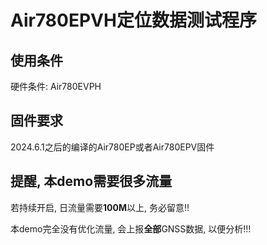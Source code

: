 # Air780EPVH定位数据测试程序

## 使用条件

硬件条件: Air780EVPH

## 固件要求

2024.6.1之后的编译的Air780EP或者Air780EPV固件

## 提醒, 本demo需要很多流量

若持续开启, 日流量需要**100M**以上, 务必留意!!

本demo完全没有优化流量, 会上报**全部**GNSS数据, 以便分析!!!


